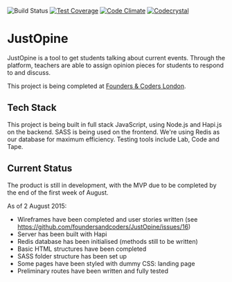 
![Build Status](https://travis-ci.org/foundersandcoders/JustOpine.svg?branch=master)
[![Test Coverage](https://codeclimate.com/github/plastic-cup/polagraph/badges/coverage.svg)](https://codeclimate.com/github/foundersandcoders/justOpine/coverage)
[![Code Climate](https://codeclimate.com/github/foundersandcoders/JustOpine/badges/gpa.svg)](https://codeclimate.com/github/foundersandcoders/JustOpine) <a href="https://codeclimate.com/github/foundersandcoders/JustOpine/coverage">
[![Codecrystal](https://img.shields.io/badge/code-crystal-5CB3FF.svg)](http://codecrystal.herokuapp.com/graph/foundersandcoders/justOpine/master)



# JustOpine

JustOpine is a tool to get students talking about current events. Through the platform, teachers are able to assign opinion pieces for students to respond to and discuss.

This project is being completed at [Founders & Coders London](www.foundersandcoders.com).

## Tech Stack

This project is being built in full stack JavaScript, using Node.js and Hapi.js on the backend. SASS is being used on the frontend. We're using Redis as our database for maximum efficiency. Testing tools include Lab, Code and Tape.

## Current Status

The product is still in development, with the MVP due to be completed by the end of the first week of August.

As of 2 August 2015:
* Wireframes have been completed and user stories written (see https://github.com/foundersandcoders/JustOpine/issues/16)
* Server has been built with Hapi
* Redis database has been initialised (methods still to be written)
* Basic HTML structures have been completed
* SASS folder structure has been set up
* Some pages have been styled with dummy CSS: landing page
* Preliminary routes have been written and fully tested
